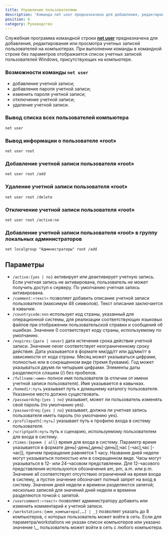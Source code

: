 ```yaml
---
title: Управление пользователями
description: 'Команда net user предназначена для добавления, редактирования или просмотра учетных записей пользователей на компьютерах.'
position: 6
category: Руководство
---
```


Служебная программа командной строки **[net user](<https://docs.microsoft.com/en-us/previous-versions/windows/it-pro/windows-server-2012-r2-and-2012/cc771865(v=ws.11)>)** предназначена для добавления, редактирования или просмотра учетных записей пользователей на компьютерах. При выполнении команды в командной строке без параметров отображается список учетных записей пользователей Windows, присутствующих на компьютере.

### Возможности команды `net user`

- добавление учетной записи;
- добавление пароля учетной записи;
- изменить пароля учетной записи;
- отключение учетной записи;
- удаление учетной записи.

### Вывод списка всех пользователей компьютера

```cmd[cmd]
net user
```

### Вывод информации о пользователе «root»

```cmd[cmd]
net user root
```

### Добавление учетной записи пользователя «root»

```cmd[cmd]
net user root /add
```

### Удаление учетной записи пользователя «root»

```cmd[cmd]
net user root /delete
```

### Отключение учетной записи пользователя «root»

```cmd[cmd]
net user root /active:no
```

### Добавление учетной записи пользователя «root» в группу локальных администраторов

```cmd[cmd]
net localgroup "Администраторы" root /add
```

## Параметры

- `/active:{yes | no}` активирует или деактивирует учетную запись. Если учетная запись не активирована, пользователь не может получить доступ к серверу. По умолчанию учетная запись активирована.
- `/comment:«текст»` позволяет добавить описание учетной записи пользователя (максимум 48 символов). Текст описания заключается в кавычки.
- `/countrycode:nnn` использует код страны, указанный для операционной системы, для реализации соответствующих языковых файлов при отображении пользовательской справки и сообщений об ошибках. Значение 0 соответствует коду страны, используемому по умолчанию.
- `/expires:{дата | never}` дата истечения срока действия учетной записи. Значение never соответствует неограниченному сроку действия. Дата указывается в формате мм/дд/гг или дд/мм/гг в зависимости от кода страны. Месяц может указываться цифрами, полностью или в сокращенном виде (тремя буквами). Год может указываться двумя ли четырьмя цифрами. Элементы даты разделяются слэшем (/) без пробелов.
- `/fullname:«имя»` полное имя пользователя (в отличии от имени учетной записи пользователя). Имя указывается в кавычках.
- `/homedir:путь` указывает путь к домашнему каталогу пользователя. Указанное место должно существовать.
- `/passwordchg:{yes | no}` указывает, может ли пользователь изменять свой пароль (по умолчанию yes).
- `/passwordreq:{yes | no}` указывает, должна ли учетная запись пользователя иметь пароль (по умолчанию yes).
- `/profilepath[:путь]` указывает путь к профилю входа в систему пользователя.
- `/scriptpath:путь` путь к сценарию, используемому пользователем для входа в систему.
- `/times:{время | all}` время для входа в систему. Параметр время указывается в формате день[-день],день[-день]],час [-час],час [-час]], причем приращение равняется 1 часу. Название дней недели могут указываться полностью или в сокращенном виде. Часы могут указываться в 12- или 24-часовом представлении. Для 12-часового представления используются обозначения am, pm, a.m. или p.m. Значение all соответствует отсутствию ограничений на время входа в систему, а пустое значение обозначает полный запрет на вход в систему. Значения дней недели и времени разделяются запятой; несколько записей для значений дней недели и времени разделяются точкой с запятой.
- `/usercomment:«текст»` позволяет администратору добавить или изменить комментарий к учетной записи.
- `/workstations:{имя_компьютера[,…] | _}` позволяет указать до 8 компьютеров, с которых пользователь может войти в сеть. Если для параметра/workstations не указан список компьютеров или указано значение \\\_, пользователь может войти в сеть с любого компьютера.
